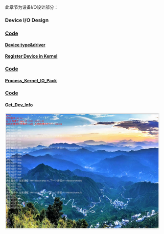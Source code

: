 此章节为设备I/O设计部分：   
### Device I/O Design
### [Code](./HuOS8.0/)
#### [Device type&driver](./Device_type_driver/README.md)
#### [Register Device in Kernel](./Reg_Dev_in_Kernel/README.md)
### [Code](./HuOS9.0/)
#### [Process_Kernel_IO_Pack](./Process_Kernel_IO_Pack/README.md)
### [Code](./HuOS10.0/)
#### [Get_Dev_Info](./Get_Dev_Info/README.md)
![1](./Get_Dev_Info/images/4.png)